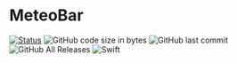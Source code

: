 # MeteoBar

[![Status](https://travis-ci.org/MikeManzo/Ansi.svg?branch=master)](https://travis-ci.org/MikeManzo/MeteoBar)
![GitHub code size in bytes](https://img.shields.io/github/languages/code-size/mikemanzo/MeteoBar.svg)
![GitHub last commit](https://img.shields.io/github/last-commit/MikeManzo/MeteoBar.svg)
![GitHub All Releases](https://img.shields.io/github/downloads/MikeManzo/MeteoBar/total.svg)
![Swift](https://img.shields.io/badge/%20in-swift%205.1-orange.svg)
